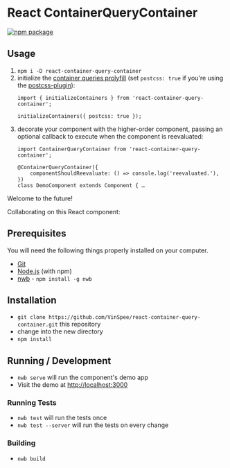 # React ContainerQueryContainer

[![npm package][npm-badge]][npm]


## Usage

1. `npm i -D react-container-query-container`
2. initialize the [container queries
	 prolyfill](https://github.com/ausi/cq-prolyfill) (set `postcss: true` if you're using the [postcss-plugin](https://github.com/ausi/cq-prolyfill/blob/master/docs/postcss.md)):
	```
	import { initializeContainers } from 'react-container-query-container';

	initializeContainers({ postcss: true });
	```
3. decorate your component with the higher-order component, passing an optional
	 callback to execute when the component is reevaluated:
	```
	import ContainerQueryContainer from 'react-container-query-container';

	@ContainerQueryContainer({
		componentShouldReevaluate: () => console.log('reevaluated.'),
	})
	class DemoComponent extends Component { …
	```

Welcome to the future!




Collaborating on this React component:

## Prerequisites

You will need the following things properly installed on your computer.

* [Git](http://git-scm.com/)
* [Node.js](http://nodejs.org/) (with npm)
* [nwb](https://github.com/insin/nwb/) - `npm install -g nwb`

## Installation

* `git clone https://github.com/VinSpee/react-container-query-container.git` this repository
* change into the new directory
* `npm install`

## Running / Development

* `nwb serve` will run the component's demo app
* Visit the demo at [http://localhost:3000](http://localhost:3000)

### Running Tests

* `nwb test` will run the tests once
* `nwb test --server` will run the tests on every change

### Building

* `nwb build`

[npm-badge]: https://img.shields.io/npm/v/react-container-query-container.svg?style=flat-square
[npm]: https://www.npmjs.org/package/react-container-query-containe


